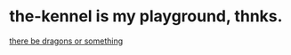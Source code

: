 the-kennel is my playground, thnks.
==========
[there be dragons or something](http://pariah.0wn0.com/)
